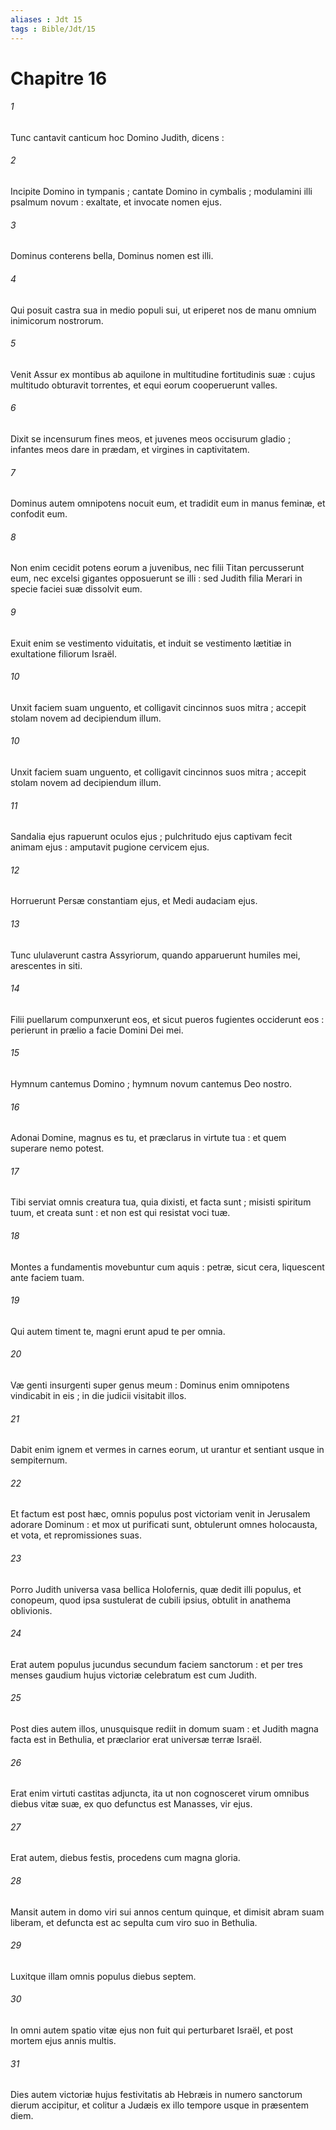 ```yaml
---
aliases : Jdt 15
tags : Bible/Jdt/15
---
```


# Chapitre 16

###### 1
Tunc cantavit canticum hoc Domino Judith, dicens :
###### 2
Incipite Domino in tympanis ; cantate Domino in cymbalis ; modulamini illi psalmum novum : exaltate, et invocate nomen ejus.
###### 3
Dominus conterens bella, Dominus nomen est illi.
###### 4
Qui posuit castra sua in medio populi sui, ut eriperet nos de manu omnium inimicorum nostrorum.
###### 5
Venit Assur ex montibus ab aquilone in multitudine fortitudinis suæ : cujus multitudo obturavit torrentes, et equi eorum cooperuerunt valles.
###### 6
Dixit se incensurum fines meos, et juvenes meos occisurum gladio ; infantes meos dare in prædam, et virgines in captivitatem.
###### 7
Dominus autem omnipotens nocuit eum, et tradidit eum in manus feminæ, et confodit eum.
###### 8
Non enim cecidit potens eorum a juvenibus, nec filii Titan percusserunt eum, nec excelsi gigantes opposuerunt se illi : sed Judith filia Merari in specie faciei suæ dissolvit eum.
###### 9
Exuit enim se vestimento viduitatis, et induit se vestimento lætitiæ in exultatione filiorum Israël.
###### 10
Unxit faciem suam unguento, et colligavit cincinnos suos mitra ; accepit stolam novem ad decipiendum illum.
###### 10
Unxit faciem suam unguento, et colligavit cincinnos suos mitra ; accepit stolam novem ad decipiendum illum.
###### 11
Sandalia ejus rapuerunt oculos ejus ; pulchritudo ejus captivam fecit animam ejus : amputavit pugione cervicem ejus.
###### 12
Horruerunt Persæ constantiam ejus, et Medi audaciam ejus.
###### 13
Tunc ululaverunt castra Assyriorum, quando apparuerunt humiles mei, arescentes in siti.
###### 14
Filii puellarum compunxerunt eos, et sicut pueros fugientes occiderunt eos : perierunt in prælio a facie Domini Dei mei.
###### 15
Hymnum cantemus Domino ; hymnum novum cantemus Deo nostro.
###### 16
Adonai Domine, magnus es tu, et præclarus in virtute tua : et quem superare nemo potest.
###### 17
Tibi serviat omnis creatura tua, quia dixisti, et facta sunt ; misisti spiritum tuum, et creata sunt : et non est qui resistat voci tuæ.
###### 18
Montes a fundamentis movebuntur cum aquis : petræ, sicut cera, liquescent ante faciem tuam.
###### 19
Qui autem timent te, magni erunt apud te per omnia.
###### 20
Væ genti insurgenti super genus meum : Dominus enim omnipotens vindicabit in eis ; in die judicii visitabit illos.
###### 21
Dabit enim ignem et vermes in carnes eorum, ut urantur et sentiant usque in sempiternum.
###### 22
Et factum est post hæc, omnis populus post victoriam venit in Jerusalem adorare Dominum : et mox ut purificati sunt, obtulerunt omnes holocausta, et vota, et repromissiones suas.
###### 23
Porro Judith universa vasa bellica Holofernis, quæ dedit illi populus, et conopeum, quod ipsa sustulerat de cubili ipsius, obtulit in anathema oblivionis.
###### 24
Erat autem populus jucundus secundum faciem sanctorum : et per tres menses gaudium hujus victoriæ celebratum est cum Judith.
###### 25
Post dies autem illos, unusquisque rediit in domum suam : et Judith magna facta est in Bethulia, et præclarior erat universæ terræ Israël.
###### 26
Erat enim virtuti castitas adjuncta, ita ut non cognosceret virum omnibus diebus vitæ suæ, ex quo defunctus est Manasses, vir ejus.
###### 27
Erat autem, diebus festis, procedens cum magna gloria.
###### 28
Mansit autem in domo viri sui annos centum quinque, et dimisit abram suam liberam, et defuncta est ac sepulta cum viro suo in Bethulia.
###### 29
Luxitque illam omnis populus diebus septem.
###### 30
In omni autem spatio vitæ ejus non fuit qui perturbaret Israël, et post mortem ejus annis multis.
###### 31
Dies autem victoriæ hujus festivitatis ab Hebræis in numero sanctorum dierum accipitur, et colitur a Judæis ex illo tempore usque in præsentem diem.
